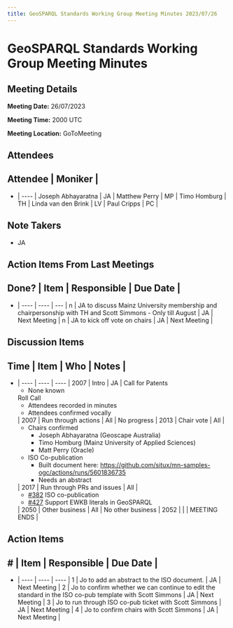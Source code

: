 ```yaml
---
title: GeoSPARQL Standards Working Group Meeting Minutes 2023/07/26
---
```

# GeoSPARQL Standards Working Group Meeting Minutes
## Meeting Details
**Meeting Date:** 26/07/2023

**Meeting Time:** 2000 UTC

**Meeting Location:** GoToMeeting  

## Attendees
Attendee | Moniker |
---
- | ---- |
Joseph Abhayaratna | JA |
Matthew Perry | MP |
Timo Homburg | TH |
Linda van den Brink | LV |
Paul Cripps | PC |

## Note Takers
- JA

## Action Items From Last Meetings
Done? | Item | Responsible | Due Date |
---
- | ---- | ---- | --- |
n | JA to discuss Mainz University membership and chairpersonship with TH and Scott Simmons - Only till August  | JA | Next Meeting |
n | JA to kick off vote on chairs | JA | Next Meeting |

## Discussion Items
Time | Item | Who | Notes |
---
- | ---- | ---- | ---- |
2007 | Intro | JA | Call for Patents<ul><li>None known</li></ul>Roll Call<ul><li>Attendees recorded in minutes</li><li>Attendees confirmed vocally</li></ul> |
2007 | Run through actions | All | No progress |
2013 | Chair vote | All | <ul><li>Chairs confirmed<ul><li>Joseph Abhayaratna (Geoscape Australia)</li><li>Timo Homburg (Mainz University of Applied Sciences)</li><li>Matt Perry (Oracle)</li></ul></li><li>ISO Co-publication<ul><li>Built document here: https://github.com/situx/mn-samples-ogc/actions/runs/5601836735</li><li>Needs an abstract</li></ul></li></ul> |
2017 | Run through PRs and issues | All | <ul><li>[#382](https://github.com/opengeospatial/ogc-geosparql/issues/382) ISO co-publication</li><li>[#427](https://github.com/opengeospatial/ogc-geosparql/issues/427) Support EWKB literals in GeoSPARQL</li></ul> |
2050 | Other business | All | No other business |
2052 | | | MEETING ENDS |

## Action Items
\# | Item | Responsible | Due Date |
---
- | ---- | ---- | ---- |
<span name="action_1">1</span> | Jo to add an abstract to the ISO document. | JA | Next Meeting |
<span name="action_2">2</span> | Jo to confirm whether we can continue to edit the standard in the ISO co-pub template with Scott Simmons | JA | Next Meeting |
<span name="action_3">3</span> | Jo to run through ISO co-pub ticket with Scott Simmons | JA | Next Meeting |
<span name="action_4">4</span> | Jo to confirm chairs with Scott Simmons | JA | Next Meeting |
